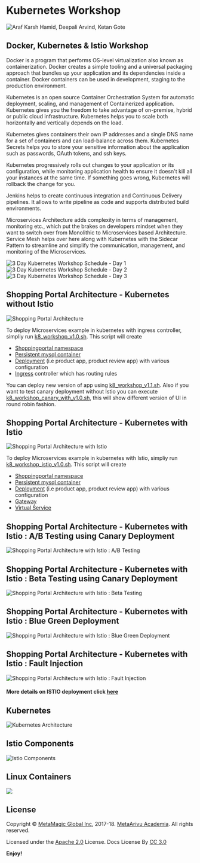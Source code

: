 # Kubernetes Workshop

<img src="https://raw.githubusercontent.com/meta-magic/kubernetes_workshop/master/images/K8s-Workshop-Team.jpg" alt="Araf Karsh Hamid, Deepali Arvind, Ketan Gote" />

## Docker, Kubernetes & Istio Workshop
  
Docker is a program that performs OS-level virtualization also known as containerization. Docker creates a simple tooling and a universal packaging approach that bundles up your application and its dependencies inside a container. Docker containers can be used in development, staging to the production environment.

Kubernetes is an open source Container Orchestration System for automatic deployment, scaling, and management of Containerized application. Kubernetes gives you the freedom to take advantage of on-premise, hybrid or public cloud infrastructure. Kubernetes helps you to scale both horizontally and vertically depends on the load.

Kubernetes gives containers their own IP addresses and a single DNS name for a set of containers and can load-balance across them. Kubernetes Secrets helps you to store your sensitive information about the application such as passwords, OAuth tokens, and ssh keys.

Kubernetes progressively rolls out changes to your application or its configuration, while monitoring application health to ensure it doesn't kill all your instances at the same time. If something goes wrong, Kubernetes will rollback the change for you. 

Jenkins helps to create continuous integration and Continuous Delivery pipelines. It allows to write pipeline as code and supports distributed build environments.

Microservices Architecture adds complexity in terms of management, monitoring etc., which put the brakes on developers mindset when they want to switch over from Monolithic to Microservices based Architecture. Service Mesh helps over here along with Kubernetes with the Sidecar Pattern to streamline and simplify the communication, management, and monitoring of the Microservices.

<img src="https://raw.githubusercontent.com/meta-magic/kubernetes_workshop/master/images/K8s-Day-1-WS.jpg" alt="3 Day Kubernetes Workshop Schedule - Day 1" />

<img src="https://raw.githubusercontent.com/meta-magic/kubernetes_workshop/master/images/K8s-Day2.jpg" alt="3 Day Kubernetes Workshop Schedule - Day 2" />

<img src="https://raw.githubusercontent.com/meta-magic/kubernetes_workshop/master/images/K8s-Day3.jpg" alt="3 Day Kubernetes Workshop Schedule - Day 3" />

## Shopping Portal Architecture - Kubernetes without Istio

<img src="https://raw.githubusercontent.com/meta-magic/kubernetes_workshop/master/diagrams/K8s-Demo-1.jpg" alt="Shopping Portal Architecture" />

To deploy Microservices example in kubernetes with ingress controller, simpliy run [k8_workshop_v1.0.sh](https://raw.githubusercontent.com/meta-magic/kubernetes_workshop/master/k8_workshop_v1.0.sh). This script will create
 - [Shoppingportal namespace](https://github.com/meta-magic/kubernetes_workshop/tree/master/yaml/infra)
 - [Persistent mysql container](https://github.com/meta-magic/kubernetes_workshop/tree/master/yaml/mysqlfiles)
 - [Deployment](https://github.com/meta-magic/kubernetes_workshop/tree/master/yaml/microservice) (i.e product app, product review app) with various configuration
 - [Ingress](https://github.com/meta-magic/kubernetes_workshop/tree/master/yaml/infra) controller which has routing rules
 
 You can deploy new version of app using [k8_workshop_v1.1.sh](https://github.com/meta-magic/kubernetes_workshop/blob/master/k8_workshop_v1.1.sh). Also if you want to test canary deployment without Istio you can execute [k8_workshop_canary_with_v1.0.sh](https://github.com/meta-magic/kubernetes_workshop/blob/master/k8_workshop_canary_with_v1.0.sh), this will show different version of UI in round robin fashion.


## Shopping Portal Architecture - Kubernetes with Istio

<img src="https://raw.githubusercontent.com/meta-magic/kubernetes_workshop/master/diagrams/K8s-Demo-2.jpg" alt="Shopping Portal Architecture with Istio" />

To deploy Microservices example in kubernetes with Istio, simpliy run [k8_workshop_istio_v1.0.sh](https://github.com/meta-magic/kubernetes_workshop/blob/master/k8_workshop_istio_v1.0.sh). This script will create
 - [Shoppingportal namespace](https://github.com/meta-magic/kubernetes_workshop/blob/master/yaml/istio/shopping-ns.yaml)
 - [Persistent mysql container](https://github.com/meta-magic/kubernetes_workshop/tree/master/yaml/mysqlfiles)
 - [Deployment](https://github.com/meta-magic/kubernetes_workshop/tree/master/yaml/istio) (i.e product app, product review app) with various configuration
 - [Gateway](https://github.com/meta-magic/kubernetes_workshop/blob/master/yaml/istio/shoppingportal-gw.yaml)
 - [Virtual Service](https://github.com/meta-magic/kubernetes_workshop/blob/master/yaml/istio/shoppingportal-virtualservice.yaml)
 
## Shopping Portal Architecture - Kubernetes with Istio : A/B Testing using Canary Deployment

<img src="https://raw.githubusercontent.com/meta-magic/kubernetes_workshop/master/diagrams/K8s-Demo-3.jpg" alt="Shopping Portal Architecture with Istio : A/B Testing" />

## Shopping Portal Architecture - Kubernetes with Istio : Beta Testing using Canary Deployment

<img src="https://raw.githubusercontent.com/meta-magic/kubernetes_workshop/master/diagrams/K8s-Demo-4.jpg" alt="Shopping Portal Architecture with Istio : Beta Testing" />

## Shopping Portal Architecture - Kubernetes with Istio : Blue Green Deployment

<img src="https://raw.githubusercontent.com/meta-magic/kubernetes_workshop/master/diagrams/K8s-Demo-5.jpg" alt="Shopping Portal Architecture with Istio : Blue Green Deployment" />

## Shopping Portal Architecture - Kubernetes with Istio : Fault Injection

<img src="https://raw.githubusercontent.com/meta-magic/kubernetes_workshop/master/diagrams/K8s-Demo-6.jpg" alt="Shopping Portal Architecture with Istio : Fault Injection" />

 #### More details on ISTIO deployment click [here](https://github.com/meta-magic/kubernetes_workshop/blob/master/yaml/istio/)

## Kubernetes

<img src="https://raw.githubusercontent.com/meta-magic/kubernetes_workshop/master/diagrams/K8s-Arch.jpg" alt="Kubernetes Architecture" />

## Istio Components

<img src="https://raw.githubusercontent.com/meta-magic/kubernetes_workshop/master/diagrams/Istio-Components.jpg" alt="Istio Components" />

## Linux Containers 

<img src="https://raw.githubusercontent.com/meta-magic/kubernetes_workshop/master/diagrams/Linux-Containers.jpg" lt="Linux Containers" />

## License

Copyright © [MetaMagic Global Inc](http://www.metamagicglobal.com/), 2017-18. [MetaArivu Academia](http://www.metaarivu.com). All rights reserved.

Licensed under the [Apache 2.0](http://www.amexio.org/metamagic-showcase/license.html) License. Docs License By [CC 3.0](https://creativecommons.org/licenses/by/3.0/)

**Enjoy!**
